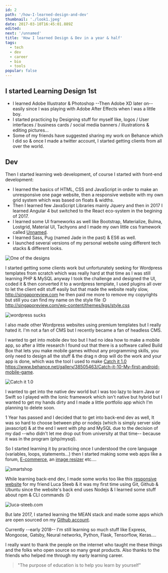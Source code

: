 ```yaml
---
id: 2
path: '/how-I-learned-design-and-dev'
thumbnail: './look1.jpeg'
date: 2017-03-10T16:45:01.889Z
edited:
next: '/unnamed'
title: 'How I learned Design & Dev in a year & half'
tags:
  - tech
  - dev
  - career
  - bio
  - tools
popular: false
---
```


## I started Learning Design 1st

- I learned Adobe Illustrator & Photoshop --Then Adobe XD later on-- easily since I was playing with Adobe After Effects when I was a little boy.
- I started practicing by Designing stuff for myself like, logos / User interfaces / business cards / social media banners / illustrations & editing pictures…
- Some of my friends have suggested sharing my work on Behance which I did so & once I made a twitter account, I started getting clients from all over the world.

## Dev

Then I started learning web development, of course I started with front-end development:

- I learned the basics of HTML, CSS and JavaScript in order to make an unresponsive one page website, then a responsive website with my own grid system which was based on floats & widths.
- Then I learned few JavaScript Libraries mainly Jquery and then in 2017 I learned Angular 4 but switched to the React eco-system in the begining of 2017.
- I learned some UI frameworks as well like Bootstrap, Materialize, Bulma, Lostgrid, Material UI, Tachyons and I made my own little css framework called [Unnamed](https://unnamed.dev.meralus.com).
- I learned Sass, Pug (named Jade in the past) & ES6 as well.
- I launched several versions of my personal website using different tech stacks & different looks.

![One of the designs](look1.jpeg)

I started getting some clients work but unfortunately seeking for Wordpress templates from scratch which was really hard at that time as I was still learning PHP & MySQL anyway I took the challenge and designed the UI, coded it & then converted it to a wordpress template, I used plugins all over to let the client edit stuff easily but that made the website really slow, http://singaporeview.com he then paid me more to remove my copyrights but still you can find my name on the style file :D http://singaporeview.com/wp-content/themes/kgs/style.css

![wordpress sucks](wp.jpeg 'When one of your clients removes ur name on the copyrights on the footer & forgets to remove it on the style file 😂😂😂')

I also made other Wordpress websites using premium templates but I really hated it. I'm not a fan of CMS but I recently became a fan of headless CMS.

I wanted to get into mobile dev too but I had no idea how to make a mobile app, so after a little research I found out that there is a software called Build Box that lets you make mobile games without any programming skills, you only need to design all the stuff & the drag n drop will do the work and your app is done, which was the tool I used to make [Catch it 1.0](https://play.google.com/store/apps/details?id=com.smakosh.atchit) https://www.behance.net/gallery/38505463/Catch-it-10-My-first-android-mobile-game.

![Catch it 1.0](catchit.jpeg)

I wanted to get into the native dev world but I was too lazy to learn Java or Swift so I played with the Ionic framework which isn't native but hybrid but I wanted to get my hands dirty and I made a little portfolio app which I'm planning to delete soon.

1 Year has passed and I decided that to get into back-end dev as well, It was so hard to choose between php or nodejs (which is simply server side javascript) & at the end I went with php and MySQL due to the decision of my dad --who didn't let me drop out from university at that time-- because it was in the program (php/mysql).

So I started learning it by practicing once I understood the core language (variables, loops, statements...) then I started making some web apps like a forum, [E-commerce](https://github.com/smakosh/Smartshop), an [image resizer](https://github.com/smakosh/image-resizer) etc....

![smartshop](smartshop.jpeg)

While learning back-end dev, I made some works too like this [responsive website](https://luca-steeb.com) for my friend Luca Steeb & it was my first time using Git, Github & Ubuntu since the website's back end uses Nodejs & I learned some stuff about npm & CLI commands :D

![luca-steeb.com](lucasteeb.jpg)

But late 2017, I started learning the MEAN stack and made some apps which are open sourced on my [Github account](https://github.com/smakosh).

Currently --early 2018-- I'm still learning so much stuff like Express, Mongoose, Gatsby, Neural networks, Python, Flask, Tensorflow, Keras....

I really want to thank the people on the internet who taught me these things and the folks who open source so many great products. Also thanks to the friends who helped me through my early learning career.

> "The purpose of education is to help you learn by yourself"
